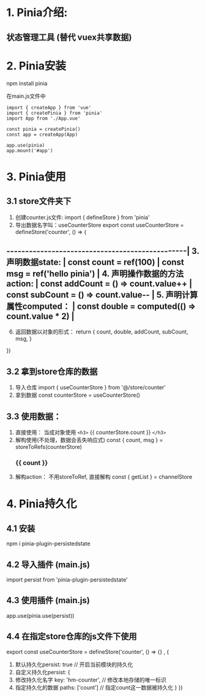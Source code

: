 # 1. Pinia介绍:

## 状态管理工具 (替代 vuex共享数据)

# 2. Pinia安装

npm install pinia

在main.js文件中

```
import { createApp } from 'vue'
import { createPinia } from 'pinia'
import App from './App.vue'

const pinia = createPinia()
const app = createApp(App)

app.use(pinia)
app.mount('#app')
```

# 3. Pinia使用

## 3.1 store文件夹下

1. 创建counter.js文件:
   import { defineStore } from 'pinia'
2. 导出数据名字叫：useCounterStore
   export const useCounterStore = defineStore('counter', () => {

------------------------------------------------|
3. 声明数据state:                                |
  const count = ref(100)                        |
  const msg = ref('hello pinia')                |
4. 声明操作数据的方法action:                      |
  const addCount = () => count.value++          |
  const subCount = () => count.value--          |
5. 声明计算属性computed：                         |
  const double = computed(() => count.value * 2) |
--------------------------------------------------

6. 返回数据以对象的形式：
   return {
   count,
   double,
   addCount,
   subCount,
   msg,
   }

  })

## 3.2 拿到store仓库的数据

1. 导入仓库
   import { useCounterStore } from '@/store/counter'
2. 拿到数据
   const counterStore = useCounterStore()

## 3.3 使用数据：

1. 直接使用： 当成对象使用    `<h3>` {{ counterStore.count }} `</h3>`
2. 解构使用(不处理，数据会丢失响应式)
   const { count, msg } = storeToRefs(counterStore)
   <h3> {{ count }} </h3>
3. 解构action： 不用storeToRef, 直接解构
   const { getList } = channelStore

# 4. Pinia持久化

## 4.1 安装

npm i pinia-plugin-persistedstate

## 4.2 导入插件 (main.js)

import persist from 'pinia-plugin-persistedstate'

## 4.3 使用插件 (main.js)

app.use(pinia.use(persist))

## 4.4 在指定store仓库的js文件下使用

  export const useCounterStore = defineStore('counter', () => {}
  , {

1. 默认持久化persist: true // 开启当前模块的持久化
2. 自定义持久化persist: {
3. 修改持久化名字
   key: 'hm-counter', // 修改本地存储的唯一标识
4. 指定持久化的数据
   paths: ['count'] // 指定count这一数据被持久化
   }
   })
